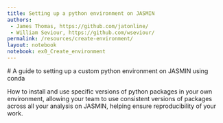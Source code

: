 ```yaml
---
title: Setting up a python environment on JASMIN
authors:
 - James Thomas, https://github.com/jatonline/
 - William Seviour, https://github.com/wseviour/
permalink: /resources/create-environment/
layout: notebook
notebook: ex0_Create_environment
---
```


<div class="lead" markdown="1">
# A guide to setting up a custom python environment on JASMIN using conda

How to install and use specific versions of python packages in your own environment, allowing your team to use consistent versions of packages across all your analysis on JASMIN, helping ensure reproducibility of your work.
</div>
